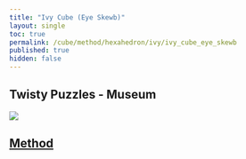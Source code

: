 ```yaml
---
title: "Ivy Cube (Eye Skewb)"
layout: single
toc: true
permalink: /cube/method/hexahedron/ivy/ivy_cube_eye_skewb
published: true
hidden: false
---
```


<head>
  <base target="_blank">
</head>



## Twisty Puzzles - Museum

<a href="https://twistypuzzles.com/app/museum/museum_showitem.php?pkey=1855">
  <img src="https://twistypuzzles.com/museum/large/01855-01.jpg">
</a>



## [Method](/cube/method/hexahedron/ivy/ivy_cube_eye_skewb/method)
